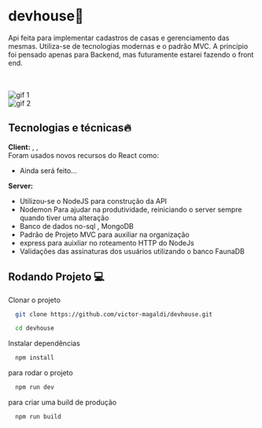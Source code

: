 # devhouse🚀

Api feita para implementar cadastros de casas e gerenciamento das mesmas. Utiliza-se de tecnologias modernas e o padrão MVC.
A princípio foi pensado apenas para Backend, mas futuramente estarei fazendo o front end.

\
\
![gif 1](https://raw.githubusercontent.com/victor-magaldi/devhouse/main/src/assets/gif-1.gif)
\
![gif 2](https://raw.githubusercontent.com/victor-magaldi/devhouse/main/src/assets/gif-2.gif)

## Tecnologias e técnicas🔥

**Client:** , ,
\
Foram usados novos recursos do React como:

- Ainda será feito...

**Server:**

- Utilizou-se o NodeJS para construção da API
- Nodemon Para ajudar na produtividade, reiniciando o server sempre quando tiver uma alteração
- Banco de dados no-sql , MongoDB
- Padrão de Projeto MVC para auxiliar na organização
- express para auixliar no roteamento HTTP do NodeJs
- Validações das assinaturas dos usuários utilizando o banco FaunaDB

## Rodando Projeto 💻

Clonar o projeto

```bash
  git clone https://github.com/victor-magaldi/devhouse.git

  cd devhouse
```

Instalar dependências

```bash
  npm install
```

para rodar o projeto

```bash
  npm run dev
```

para criar uma build de produção

```bash
  npm run build
```
